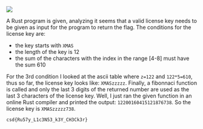 <img src="https://github.com/raul-dunca/assets/blob/main/.images_CyberStudents-advent-of-ctf2024/day3_description.png">

A Rust program is given, analyzing it seems that a valid license key needs to be given as input for the program to return the flag. The conditions for the license key are:

- the key starts with `XMAS`
- the length of the key is 12
- the sum of the characters with the index in the range [4-8] must have the sum 610

For the 3rd condition I looked at the ascii table where `z=122` and `122*5=610`, thus so far, the license key looks like: `XMASzzzzz`. Finally, a fibonnaci function is called and only the last 3 digits of the returned number are used as the last 3 characters of the license key. Well, I just ran the given function in an online Rust compiler and printed the output: `12200160415121876738`. So the license key is `XMASzzzzz738`.

`csd{Ru57y_L1c3N53_k3Y_CH3Ck3r}`
